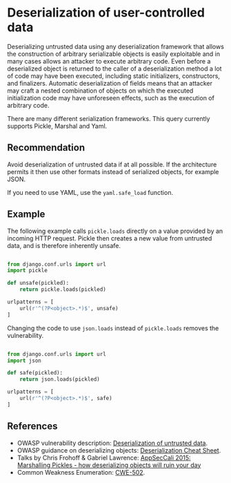 # Deserialization of user-controlled data
Deserializing untrusted data using any deserialization framework that allows the construction of arbitrary serializable objects is easily exploitable and in many cases allows an attacker to execute arbitrary code. Even before a deserialized object is returned to the caller of a deserialization method a lot of code may have been executed, including static initializers, constructors, and finalizers. Automatic deserialization of fields means that an attacker may craft a nested combination of objects on which the executed initialization code may have unforeseen effects, such as the execution of arbitrary code.

There are many different serialization frameworks. This query currently supports Pickle, Marshal and Yaml.


## Recommendation
Avoid deserialization of untrusted data if at all possible. If the architecture permits it then use other formats instead of serialized objects, for example JSON.

If you need to use YAML, use the `yaml.safe_load` function.


## Example
The following example calls `pickle.loads` directly on a value provided by an incoming HTTP request. Pickle then creates a new value from untrusted data, and is therefore inherently unsafe.


```python

from django.conf.urls import url
import pickle

def unsafe(pickled):
    return pickle.loads(pickled)

urlpatterns = [
    url(r'^(?P<object>.*)$', unsafe)
]
```
Changing the code to use `json.loads` instead of `pickle.loads` removes the vulnerability.


```python

from django.conf.urls import url
import json

def safe(pickled):
    return json.loads(pickled)

urlpatterns = [
    url(r'^(?P<object>.*)$', safe)
]

```

## References
* OWASP vulnerability description: [Deserialization of untrusted data](https://www.owasp.org/index.php/Deserialization_of_untrusted_data).
* OWASP guidance on deserializing objects: [Deserialization Cheat Sheet](https://cheatsheetseries.owasp.org/cheatsheets/Deserialization_Cheat_Sheet.html).
* Talks by Chris Frohoff &amp; Gabriel Lawrence: [ AppSecCali 2015: Marshalling Pickles - how deserializing objects will ruin your day](http://frohoff.github.io/appseccali-marshalling-pickles/)
* Common Weakness Enumeration: [CWE-502](https://cwe.mitre.org/data/definitions/502.html).
